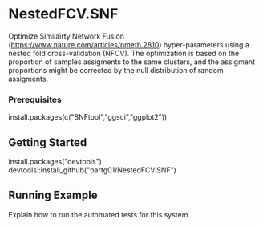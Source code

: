 # NestedFCV.SNF

Optimize Similairty Network Fusion (https://www.nature.com/articles/nmeth.2810) hyper-parameters using a nested fold cross-validation (NFCV). The optimization is based on the proportion of samples assigments to the same clusters, and the assigment proportions might be corrected by the null distribution of random assigments. 

### Prerequisites

install.packages(c("SNFtool","ggsci","ggplot2"))

## Getting Started

install.packages("devtools")
devtools::install_github("bartg01/NestedFCV.SNF")

## Running Example

Explain how to run the automated tests for this system

